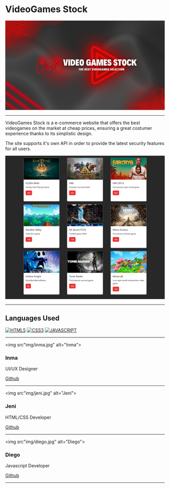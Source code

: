 # VideoGames Stock

![Banner](img/banner.jpg)

---

VideoGames Stock is a e-commerce website that offers the best videogames on the market at cheap prices, ensuring a great costumer experience thanks to its simplistic design.

The site supports it's own API in order to provide the latest security features for all users.

![API](img/apiExample.png)

---

## Languages Used

<a href='https://github.com/shivamkapasia0' target="_blank"><img alt='HTML5' src='https://img.shields.io/badge/HTML5-100000?style=for-the-badge&logo=HTML5&logoColor=white&labelColor=FF8102&color=FF8102'/></a>
<a href='https://github.com/shivamkapasia0' target="_blank"><img alt='CSS3' src='https://img.shields.io/badge/CSS3-100000?style=for-the-badge&logo=CSS3&logoColor=white&labelColor=1B91FF&color=1B91FF'/></a>
<a href='https://github.com/shivamkapasia0' target="_blank"><img alt='JAVASCRIPT' src='https://img.shields.io/badge/JAVASCRIPT-100000?style=for-the-badge&logo=JAVASCRIPT&logoColor=000000&labelColor=FFF700&color=FFF700'/></a>

---

<img src"img/inma.jpg" alt="Inma">

<h3>Inma</h3>
<p>UI/UX Designer</p>
<a href="https://github.com/Inma0711">Github</a>

---

<img src"img/jeni.jpg" alt="Jeni">

<h3>Jeni</h3>
<p>HTML/CSS Developer</p>
<a href="https://github.com/soyJenifer">Github</a>

---

<img src"img/diego.jpg" alt="Diego">

<h3>Diego</h3>
<p>Javascript Developer</p>
<a href="https://github.com/DinGo21">Github</a>

---


